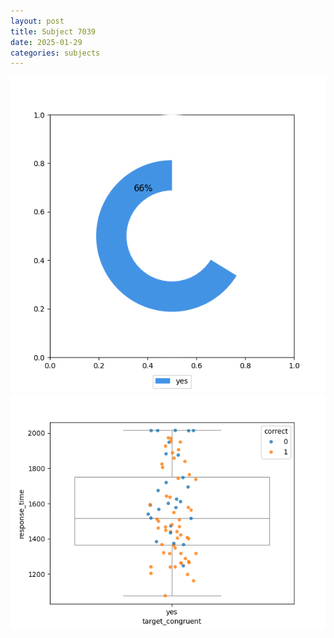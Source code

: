 ```yaml
---
layout: post
title: Subject 7039
date: 2025-01-29
categories: subjects
---
```


![](data/7039/run-9/7039_accuracy_target_congruence.png)
![](data/7039/run-9/7039_rt_congruence.png)

